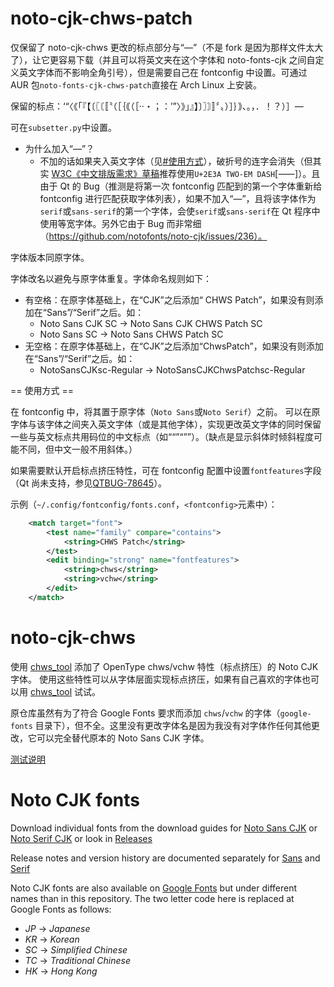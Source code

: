 # noto-cjk-chws-patch
仅保留了 noto-cjk-chws 更改的标点部分与“—”（不是 fork 是因为那样文件太大了），让它更容易下载（并且可以将英文夹在这个字体和 noto-fonts-cjk 之间自定义英文字体而不影响全角引号），但是需要自己在 fontconfig 中设置。可通过 AUR 包`noto-fonts-cjk-chws-patch`直接在 Arch Linux 上安装。

保留的标点：‘“〈《「『【〔〖〘〚〝（［｛｟（［·‧・；：’”〉》」』】〕〗〙〛〞〟）］｝｠、。，．！？）］—

可在`subsetter.py`中设置。

- 为什么加入“—”？
    - 不加的话如果夹入英文字体（见[#使用方式](#使用方式)），破折号的连字会消失（但其实 [W3C《中文排版需求》草稿](https://w3c.github.io/clreq/)推荐使用`U+2E3A TWO-EM DASH`\[⸺\]）。且由于 Qt 的 Bug（推测是将第一次 fontconfig 匹配到的第一个字体重新给 fontconfig 进行匹配获取字体列表），如果不加入“—”，且将该字体作为`serif`或`sans-serif`的第一个字体，会使`serif`或`sans-serif`在 Qt 程序中使用等宽字体。另外它由于 Bug 而非常细（https://github.com/notofonts/noto-cjk/issues/236）。

字体版本同原字体。

字体改名以避免与原字体重复。字体命名规则如下：

- 有空格：在原字体基础上，在“CJK”之后添加“ CHWS Patch”，如果没有则添加在“Sans”/“Serif”之后。如：
    - Noto Sans CJK SC -> Noto Sans CJK CHWS Patch SC
    - Noto Sans SC -> Noto Sans CHWS Patch SC
- 无空格：在原字体基础上，在“CJK”之后添加“ChwsPatch”，如果没有则添加在“Sans”/“Serif”之后。如：
    - NotoSansCJKsc-Regular -> NotoSansCJKChwsPatchsc-Regular

== 使用方式 ==

在 fontconfig 中，将其置于原字体（`Noto Sans`或`Noto Serif`）之前。
可以在原字体与该字体之间夹入英文字体（或是其他字体），实现更改英文字体的同时保留一些与英文标点共用码位的中文标点（如““”“””）。（缺点是显示斜体时倾斜程度可能不同，但中文一般不用斜体。）

如果需要默认开启标点挤压特性，可在 fontconfig 配置中设置`fontfeatures`字段（Qt 尚未支持，参见[QTBUG-78645](https://bugreports.qt.io/browse/QTBUG-78645)）。

示例（`~/.config/fontconfig/fonts.conf`，`<fontconfig>`元素中）：
```xml
    <match target="font">
        <test name="family" compare="contains">
            <string>CHWS Patch</string>
        </test>
        <edit binding="strong" name="fontfeatures">
            <string>chws</string>
            <string>vchw</string>
        </edit>
    </match>
```

# noto-cjk-chws
使用 [chws_tool](https://github.com/googlefonts/chws_tool) 添加了 OpenType chws/vchw 特性（标点挤压）的 Noto CJK 字体。
使用这些特性可以从字体层面实现标点挤压，如果有自己喜欢的字体也可以用 [chws_tool](https://github.com/googlefonts/chws_tool) 试试。

原仓库虽然有为了符合 Google Fonts 要求而添加 `chws`/`vchw` 的字体（`google-fonts` 目录下），但不全。这里没有更改字体名是因为我没有对字体作任何其他更改，它可以完全替代原本的 Noto Sans CJK 字体。

[测试说明](https://github.com/googlefonts/chws_tool#visual-test)

# Noto CJK fonts

Download individual fonts from the download guides for [Noto Sans CJK](https://github.com/googlefonts/noto-cjk/tree/main/Sans#downloading-noto-sans-cjk) or [Noto Serif CJK](https://github.com/googlefonts/noto-cjk/tree/main/Serif#downloading-noto-serif-cjk) or look in [Releases](https://github.com/googlefonts/noto-cjk/releases)

Release notes and version history are documented separately for [Sans](https://github.com/googlefonts/noto-cjk/blob/main/Sans/NEWS.md#noto-sans-cjk-release-notes) and [Serif](https://github.com/googlefonts/noto-cjk/blob/main/Serif/NEWS.md#noto-serif-cjk-release-notes)

Noto CJK fonts are also available on [Google Fonts](https://fonts.google.com/noto/fonts) but under different names than in this repository. The two letter code here is replaced at Google Fonts as follows:

- *JP* -> *Japanese*
- *KR* -> *Korean*
- *SC* -> *Simplified Chinese*
- *TC* -> *Traditional Chinese*
- *HK* -> *Hong Kong*

